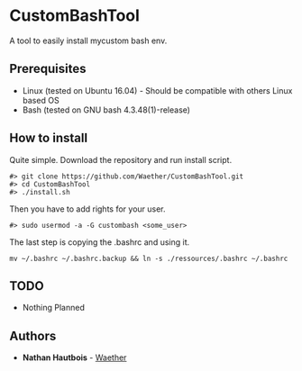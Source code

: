# CustomBashTool
A tool to easily install mycustom bash env.

## Prerequisites

* Linux (tested on Ubuntu 16.04) - Should be compatible with others Linux based OS
* Bash (tested on GNU bash 4.3.48(1)-release)

## How to install

Quite simple.
Download the repository and run install script.

```
#> git clone https://github.com/Waether/CustomBashTool.git
#> cd CustomBashTool
#> ./install.sh
```

Then you have to add rights for your user.

```
#> sudo usermod -a -G custombash <some_user>
```

The last step is copying the .bashrc and using it.

```
mv ~/.bashrc ~/.bashrc.backup && ln -s ./ressources/.bashrc ~/.bashrc
```

## TODO
* Nothing Planned

## Authors

* **Nathan Hautbois** - [Waether](https://github.com/Waether)

